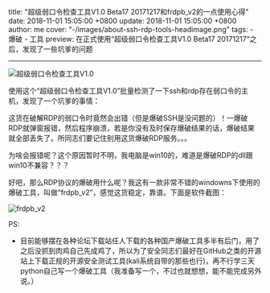 title: "超级弱口令检查工具V1.0 Beta17 20171217和frdpb_v2的一点使用心得"
date: 2018-11-01 15:05:00 +0800
update: 2018-11-01 15:05:00 +0800
author: me
cover: "-/images/about-ssh-rdp-tools-headimage.png"
tags:
    - 爆破
    - 工具
preview: 在正式使用“超级弱口令检查工具V1.0 Beta17 20171217”之后，发现了一些坑爹的问题

---
![超级弱口令检查工具V1.0](-/images/about-ssh-rdp-tools-headimage.png)

使用这个“超级弱口令检查工具V1.0”批量检测了一下ssh和rdp存在弱口令的主机，发现了一个坑爹的事情：

这货在破解RDP的弱口令时竟然会出错（但是爆破SSH是没问题的）！一爆破RDP就弹窗报错，然后程序崩溃，若是你没有及时保存爆破结果的话，爆破结果就全部丢失了。所同志们要记住别用这货爆破RDP服务。。。

为啥会报错呢？这个原因暂时不明，我电脑是win10的，难道是爆破RDP的dll跟win10不兼容？？？
 
好吧，那么RDP协议的爆破用什么呢？我这有一款非常不错的windowns下使用的爆破工具，叫做“frdpb_v2”，感觉这货稳定，靠谱。下面是软件截图：

![frdpb_v2](-/images/about-ssh-rdp-tools-frdp.png)

PS:

* 目前能够摆在各种论坛下载站任人下载的各种国产爆破工具多半有后门，用了之后没抓到肉鸡自己先成鸡了，所以为了安全同志们最好在GitHub之类的开源站上下载正规的开源安全测试工具(kali系统自带的那些也行)，再不行学三天python自己写一个爆破工具（我准备写一个，不过也就想想，能不能完成另外说。）